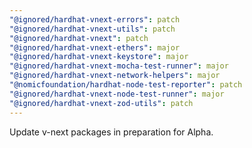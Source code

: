 ```yaml
---
"@ignored/hardhat-vnext-errors": patch
"@ignored/hardhat-vnext-utils": patch
"@ignored/hardhat-vnext": patch
"@ignored/hardhat-vnext-ethers": major
"@ignored/hardhat-vnext-keystore": major
"@ignored/hardhat-vnext-mocha-test-runner": major
"@ignored/hardhat-vnext-network-helpers": major
"@nomicfoundation/hardhat-node-test-reporter": patch
"@ignored/hardhat-vnext-node-test-runner": major
"@ignored/hardhat-vnext-zod-utils": patch
---
```


Update v-next packages in preparation for Alpha.
